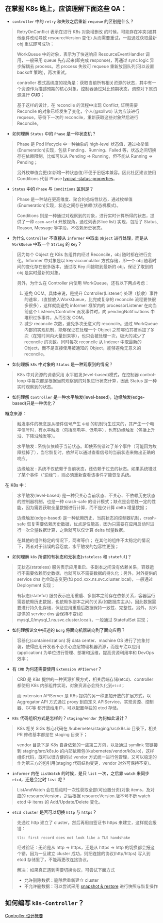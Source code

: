 
## 在掌握 K8s 路上，应该理解下面这些 QA：

- `controller` 中的 `retry` 和失败之后重新 `requeue` 的区别是什么？
> RetryOnConflict 表示在进行 K8s 对象增删改 的时候，可能存在冲突(被其他组件改动导致 resourceVersion 变化) 从而需要重试，一般通过获取最新 obj 重试即可成功；
>
> WorkQueue 中的对象，表示为了快速响应 ResourceEventHandler 调用，一般采用 queue 先存起来(即完成 response)，再通过 sync logic 异步解耦去 process。若 process 失败可 requeue 重新放回队列(可以设置 backoff 策略)，再次重试。
>
> controller 模式高纬度的视角是：获取当前所有相关资源的状态，其中有一个资源作为描述预期的核心对象，控制器通过对比预期状态，调整对下属资源进行 **CUD**；
>
> 基于这样的设计，在 reconcile 的流程中出现 Conflict, 证明需要 Reconcile 的对象已经发生了变化，个人(@sxllwx) 认为应该进行 requeue，等待下一次的 reconcile，重新获取这些对象然后进行 Reconcile。

- 如何理解 `Status` 中的 `Phase` 是一种状态机？
> Phase 是 Pod lifecycle 中一种抽象的 high-level 状态值，通过枚举值(Enumeration)实现，包括 Pending、Running、Failed 等，状态之间切换存在依赖限制，比如可以从 Pending => Running，但不能从 Running => Pending；
>
> 另外枚举值变更(如新增一种状态值)不便于旧版本兼容。因此社区建议使用 Conditions 代替 Phase [typical-status-properties](https://github.com/kubernetes/community/blob/master/contributors/devel/sig-architecture/api-conventions.md#typical-status-properties)。

- `Status` 中的 `Phase` 与 `Conditions` 区别是？
> Phase 是一种站在更高维度、聚合的总结性状态，通过枚举值(Enumeration)实现，状态之间存在依赖(状态机模式)。
>
> Conditions 则是一种通过对观察到的对象，进行实时计算所得的状态，提供了一种 `open-world` 开放视角，通过列表(Slice list) 实现，包括了 Status, Reason, Message 等字段，不依赖历史状态。

- 为什么 `Controller` 不直接从 `informer` 中取出 `Object` 进行处理，而是从 `WorkQueue` 中取一个 `String` 的 `Key`？
> 因为每个 Object 在 K8s 各组件内经过 Reconcile，obj 随时都在进行变化。Informer 中对象是以 key-accumulator 方式存储，即一个 obj 随着时间的变化存在很多版本，通过取 Key 间接取到最新的 obj，保证了取到的 obj 是实时最新的对象。
>
> 另外，为什么在 Controller 内使用 WorkQueue，还有以下两点考虑：
> 1. 避免 OOM。具体来说，是提升 Controller(Listener) 处理（接收）事件的速率，（直接放入WorkQueue，比完成复杂的 reconcile 流程要快很多很多），这样就能避免 informer 框架内的 processorListener 在向当前这个 Listener/Controller 派发事件时，向 pendingNotifications 中堆积过多事件，从而引发 OOM。
> 2. 减少 reconcile 次数，避免多次无意义的 reconcile。通过 WorkQueue 内部的实现机制，能够保证在处理一个 Object 之前哪怕其被添加了多次（在短时间内大量到来等），也只会被处理一次，极大的减少了 reconcile 的次数。同时每次 reconcile 从 Indexer 中取最新的 Object，而不是直接使用被通知的 Object，能够避免无意义的 reconcile。

- 如何理解 `k8s` 中对象的 `Status` 是一种观察到的情况？
> K8s 中对资源的调谐采用 水平触发(level-based)模式，在控制器 control-loop 中每次都是根据当前观察到的对象进行状态计算，因此 Status 是一种实时观察到的状态。

- 如何理解 `Controller` 是一种水平触发(level-based)，边缘触发(edge-based)只是一种优化？

概念来源：
> 触发事件的概念是从硬件信号产生 `中断` 的机制衍生过来的，其产生一个电平信号时，有水平触发（包括高电平、低电平），也有边缘触发（包括上升沿、下降沿触发等）。
>
> 水平触发 : 系统仅依赖于当前状态。即使系统错过了某个事件（可能因为故障挂掉了），当它恢复时，依然可以通过查看信号的当前状态来做出正确的响应。
>
> 边缘触发 : 系统不仅依赖于当前状态，还依赖于过去的状态。如果系统错过了某个事件（“边缘”），则必须重新查看该事件才能恢复系统。

在 K8s 中：
> 水平触发(level-based) 是一种只关心当前状态、不关心、不依赖历史状态的控制器机制，也是一种 crash-safe 的设计模式；缺点是会牺牲一定的性能，因为需要获取全量数据进行计算，而不是仅计算 delta 增量数据；
>
> 边缘触发(edge-based) 是一种依赖历史、当前状态的控制器机制，crash-safe 恢复需要依赖历史数据，优点是性能高，因为只需要在应用启动时进行一次全量数据计算，之后就可以仅计算 delta 增量数据。
>
> 在其他的组件稳定的情况下，两者等价；
> 在其他的组件不太稳定的情况下，两者对于错误的容忍度，水平触发的包容性更强；

- 如何理解 `k8s` 所谓的有状态和无状态(`stateless` 和 `stateful`)？
> 无状态(stateless) 服务表示应用重启、多副本之间没有依赖关系，容器运行不需要依赖历史数据，也就可以不需要数据的持久化；另外，对外提供的 service dns 也会动态变更(如 pod_xxx.ns.svc.cluster.local)，一般通过 Deployment 实现；
>
> 有状态(stateful) 服务表示应用重启、多副本之前存在依赖关系，容器运行需要依赖历史数据，也依赖多副本之间的关系(如数据库主从)，因此数据需要进行持久化存储，保证应用重启后数据保持一致性、完整性。另外，对外提供的 service dns 会保持不变(如 mysql_0/mysql_1.ns.svc.cluster.local)，一般通过 StatefulSet 实现；

- 如何理解论文中描述的 `borg` 将面向机器转向到了面向应用？
> 容器化(containerization) 将 data center、machine OS 进行了抽象封装，使得应用开发者不必关心底层物理机器资源，而是专注以应用(application) 为单位进行管理、部署和运维，提高资源利用率和 DevOps 效率；

- 有 `CRD` 为何还需要使用 `Extension APIServer`？
> CRD 是 K8s 提供的一种资源扩展方式，相关后端存储(etcd)、controller 都使用 K8s 内部组件实现，对象资源必会持久化到`etcd`；
>
> 而 extension APIServer 是 K8s 提供的另一种更加开放的扩展方式，以 Aggregator API 方式通过 proxy 到自定义 APIService，实现资源、控制器、GC等 都开放给用户，可以配置单独的 etcd 存储。

- `K8s` 代码组织方式是怎样的？`staging/vendor` 为何如此设计？
> K8s 相关 SIGs 核心代码在 /kubernetes/staging/src/k8s.io 目录下，相关 PR 修改基本都是在 staging 目录下；
>
> vendor 目录下是 K8s 自身依赖的一些第三方包，以及通过 symlink 软链接到 staging/src/k8s.io 的内部依赖包(/kubernetes/vendor/k8s.io)，这样组织代码，既可以很方便的以 vendor 方式统一进行包管理，又可以稳定的作为第三方的包引用(staging 代码结构变更，vendor 对外可保持不变)。

- `informer` 内在 `ListWatch` 的时候，是只 `list` 一次，之后靠 `watch` 来同步 `etcd`，还是会定时 `list` 呢？
> ListAndWatch 会在启动时一次性获取全部(可设置分页)对象 items，及对应的 resourceVersion，之后根据 resourceVersion 版本号不断 watch etcd 中 items 的 Add/Update/Delete 变化。

- `etcd cluster` 是否可以切换 `http` 与 `https`？
> 先通过 http 建立了 cluster，然后再用自签证书 https 来建立，这样就会报错：
>
> ```
> tls: first record does not look like a TLS handshake
> ```
> 
> 经过验证：无论是从 http => https，还是从 https => http 的切换都会报这个错，因为一旦建立 cluster 成功，则把连接的协议(http/https) 写入到 etcd 存储里了，不能再更改连接协议。
> 
> 解决：如果真正遇到需要切换协议，可尝试下面方式
> - 允许删除数据：删除后重新建立 cluster
> - 不允许删数据：可以尝试采用 [snapshot & restore](https://etcd.io/docs/v3.5/op-guide/recovery/) 进行快照与恢复操作


## 如何编写 `k8s-Controller`？ 
[Controller 设计概要](https://github.com/k8s-club/k8s-club/tree/master/controller/README.md)

